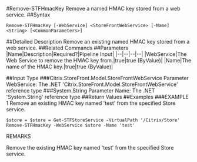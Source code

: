 #Remove-STFHmacKey
Remove a named HMAC key stored from a web service.
##Syntax
```Remove-STFHmacKey [-WebService] <StoreFrontWebService> [-Name] <String> [<CommonParameters>]
```
##Detailed Description
Remove an existing named HMAC key stored from a web service.
##Related Commands
##Parameters
|Name|Description|Required?|Pipeline Input||--|--|--|--||WebService|The Web Service to remove the HMAC key from.|true|true (ByValue)||Name|The name of the HMAC key.|true|true (ByValue)|##Input Type
###Citrix.StoreFront.Model.StoreFrontWebService
Parameter WebService: The .NET 'Citrix.StoreFront.Model.StoreFrontWebService' reference type
###System.String
Parameter Name: The .NET 'System.String' reference type
##Return Values
##Examples
###EXAMPLE 1 Remove an existing HMAC key named 'test' from the specified Store service.
```$store = $store = Get-STFStoreService -VirtualPath '/Citrix/Store'
Remove-STFHmacKey -WebService $store -Name 'test'
```
REMARKS

Remove the existing HMAC key named 'test' from the specified Store service.
